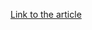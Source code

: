 [Link to the article](https://theta.co.nz/news-blogs/cyber-security-blog/part-1-analysing-medusalocker-ransomware/)
